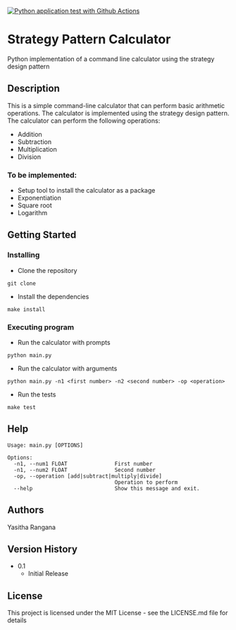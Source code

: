 [![Python application test with Github Actions](https://github.com/yrangana/Strategy_Pattern_Calculator/actions/workflows/main.yml/badge.svg)](https://github.com/yrangana/Strategy_Pattern_Calculator/actions/workflows/main.yml)

# Strategy Pattern Calculator
Python implementation of a command line calculator using the strategy design pattern 

## Description
This is a simple command-line calculator that can perform basic arithmetic operations. The calculator is implemented using the strategy design pattern. The calculator can perform the following operations:

- Addition
- Subtraction
- Multiplication
- Division

### To be implemented:

- Setup tool to install the calculator as a package
- Exponentiation
- Square root
- Logarithm

## Getting Started

### Installing
- Clone the repository
```
git clone
```
- Install the dependencies
```
make install
```

### Executing program

- Run the calculator with prompts
```
python main.py
```

- Run the calculator with arguments
```
python main.py -n1 <first number> -n2 <second number> -op <operation>
```

- Run the tests
```
make test
```

## Help

```
Usage: main.py [OPTIONS]

Options:
  -n1, --num1 FLOAT               First number
  -n1, --num2 FLOAT               Second number
  -op, --operation [add|subtract|multiply|divide]
                                  Operation to perform
  --help                          Show this message and exit.
```

## Authors
Yasitha Rangana

## Version History
* 0.1
    * Initial Release

## License
This project is licensed under the MIT License - see the LICENSE.md file for details